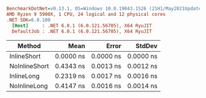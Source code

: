 ``` ini

BenchmarkDotNet=v0.13.1, OS=Windows 10.0.19043.1526 (21H1/May2021Update)
AMD Ryzen 9 5900X, 1 CPU, 24 logical and 12 physical cores
.NET SDK=6.0.100
  [Host]     : .NET 6.0.1 (6.0.121.56705), X64 RyuJIT
  DefaultJob : .NET 6.0.1 (6.0.121.56705), X64 RyuJIT


```
|        Method |      Mean |     Error |    StdDev |
|-------------- |----------:|----------:|----------:|
|   InlineShort | 0.0000 ns | 0.0000 ns | 0.0000 ns |
| NoInlineShort | 0.4343 ns | 0.0013 ns | 0.0012 ns |
|    InlineLong | 0.2319 ns | 0.0017 ns | 0.0016 ns |
|  NoInlineLong | 0.4147 ns | 0.0016 ns | 0.0014 ns |

